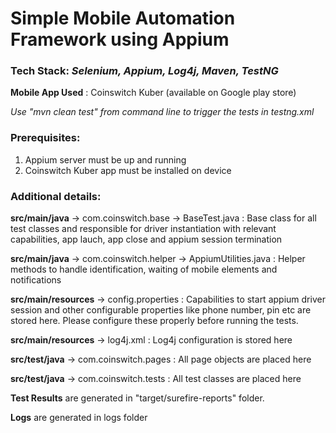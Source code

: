 # Simple Mobile Automation Framework using Appium

### Tech Stack: *Selenium, Appium, Log4j, Maven, TestNG*

**Mobile App Used** : Coinswitch Kuber (available on Google play store)

*Use "mvn clean test" from command line to trigger the tests in testng.xml*

### Prerequisites:
1. Appium server must be up and running
2. Coinswitch Kuber app must be installed on device

### Additional details:

**src/main/java** -> com.coinswitch.base -> BaseTest.java : Base class for all test classes and responsible for driver instantiation with relevant capabilities, app lauch, app close and appium session termination

**src/main/java** -> com.coinswitch.helper -> AppiumUtilities.java : Helper methods to handle identification, waiting of mobile elements and notifications

**src/main/resources** -> config.properties : Capabilities to start appium driver session and other configurable properties like phone number, pin etc are stored here. Please configure these properly before running the tests.

**src/main/resources** -> log4j.xml : Log4j configuration is stored here

**src/test/java** -> com.coinswitch.pages : All page objects are placed here

**src/test/java** -> com.coinswitch.tests : All test classes are placed here

**Test Results** are generated in "target/surefire-reports" folder.

**Logs** are generated in logs folder
